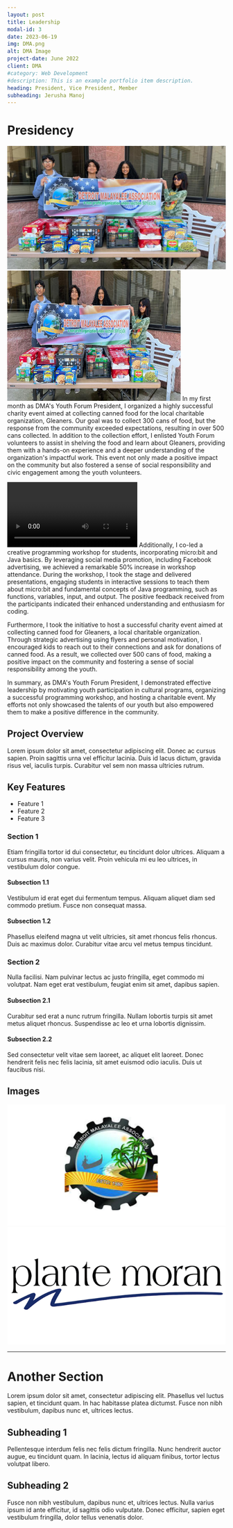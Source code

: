 ```yaml
---
layout: post
title: Leadership
modal-id: 3
date: 2023-06-19
img: DMA.png
alt: DMA Image
project-date: June 2022
client: DMA
#category: Web Development
#description: This is an example portfolio item description.
heading: President, Vice President, Member
subheading: Jerusha Manoj
---
```


# Presidency
![DMA Image](img/DMA/cans.JPG)
<img src="img/DMA/cans.JPG" alt="Image" width="400" height="300">
In my first month as DMA's Youth Forum President, I organized a highly successful charity event aimed at collecting canned food for the local charitable organization, Gleaners. Our goal was to collect 300 cans of food, but the response from the community exceeded expectations, resulting in over 500 cans collected. In addition to the collection effort, I enlisted Youth Forum volunteers to assist in shelving the food and learn about Gleaners, providing them with a hands-on experience and a deeper understanding of the organization's impactful work. This event not only made a positive impact on the community but also fostered a sense of social responsibility and civic engagement among the youth volunteers.


<video controls>
  <source src="img/TechDay.mov" type="video/quicktime">
  Your browser does not support the video tag.
</video>
Additionally, I co-led a creative programming workshop for students, incorporating micro:bit and Java basics. By leveraging social media promotion, including Facebook advertising, we achieved a remarkable 50% increase in workshop attendance. During the workshop, I took the stage and delivered presentations, engaging students in interactive sessions to teach them about micro:bit and fundamental concepts of Java programming, such as functions, variables, input, and output. The positive feedback received from the participants indicated their enhanced understanding and enthusiasm for coding.

Furthermore, I took the initiative to host a successful charity event aimed at collecting canned food for Gleaners, a local charitable organization. Through strategic advertising using flyers and personal motivation, I encouraged kids to reach out to their connections and ask for donations of canned food. As a result, we collected over 500 cans of food, making a positive impact on the community and fostering a sense of social responsibility among the youth.

In summary, as DMA's Youth Forum President, I demonstrated effective leadership by motivating youth participation in cultural programs, organizing a successful programming workshop, and hosting a charitable event. My efforts not only showcased the talents of our youth but also empowered them to make a positive difference in the community.

## Project Overview
Lorem ipsum dolor sit amet, consectetur adipiscing elit. Donec ac cursus sapien. Proin sagittis urna vel efficitur lacinia. Duis id lacus dictum, gravida risus vel, iaculis turpis. Curabitur vel sem non massa ultricies rutrum.

## Key Features
- Feature 1
- Feature 2
- Feature 3

### Section 1
Etiam fringilla tortor id dui consectetur, eu tincidunt dolor ultrices. Aliquam a cursus mauris, non varius velit. Proin vehicula mi eu leo ultrices, in vestibulum dolor congue.

#### Subsection 1.1
Vestibulum id erat eget dui fermentum tempus. Aliquam aliquet diam sed commodo pretium. Fusce non consequat massa.

#### Subsection 1.2
Phasellus eleifend magna ut velit ultricies, sit amet rhoncus felis rhoncus. Duis ac maximus dolor. Curabitur vitae arcu vel metus tempus tincidunt.

### Section 2
Nulla facilisi. Nam pulvinar lectus ac justo fringilla, eget commodo mi volutpat. Nam eget erat vestibulum, feugiat enim sit amet, dapibus sapien.

#### Subsection 2.1
Curabitur sed erat a nunc rutrum fringilla. Nullam lobortis turpis sit amet metus aliquet rhoncus. Suspendisse ac leo et urna lobortis dignissim.

#### Subsection 2.2
Sed consectetur velit vitae sem laoreet, ac aliquet elit laoreet. Donec hendrerit felis nec felis lacinia, sit amet euismod odio iaculis. Duis ut faucibus nisi.

## Images
![DMA Image](img/portfolio/DMA.png)
![Moran Image](img/portfolio/Moran.png)

---

# Another Section
Lorem ipsum dolor sit amet, consectetur adipiscing elit. Phasellus vel luctus sapien, et tincidunt quam. In hac habitasse platea dictumst. Fusce non nibh vestibulum, dapibus nunc et, ultrices lectus.

## Subheading 1
Pellentesque interdum felis nec felis dictum fringilla. Nunc hendrerit auctor augue, eu tincidunt quam. In lacinia, lectus id aliquam finibus, tortor lectus volutpat libero.

## Subheading 2
Fusce non nibh vestibulum, dapibus nunc et, ultrices lectus. Nulla varius ipsum id ante efficitur, id sagittis odio vulputate. Donec efficitur, sapien eget vestibulum fringilla, dolor tellus venenatis dolor.

